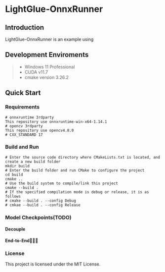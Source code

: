 # LightGlue-OnnxRunner
## Introduction
LightGlue-OnnxRunner is an example using 

## Development Enviroments
>  - Windows 11 Professional 
>  - CUDA v11.7
>  - cmake version 3.26.2

## Quick Start

### Requirements
``` 
# onnxruntime 3rdparty
This repository use onnxruntime-win-x64-1.14.1
# opencv 3rdparty
This repository use opencv4.8.0
# CXX_STANDARD 17
```
### Build and Run
```
# Enter the source code directory where CMakeLists.txt is located, and create a new build folder
mkdir build
# Enter the build folder and run CMake to configure the project
cd build
cmake ..
# Use the build system to compile/link this project
cmake --build .
# If the specified compilation mode is debug or release, it is as follows
# cmake --build . --config Debug
# cmkae --build . --config Release
```
### Model Checkpoints(TODO)
#### Decouple

#### End-to-End🌟🌟🌟


### License
This project is licensed under the MIT License.